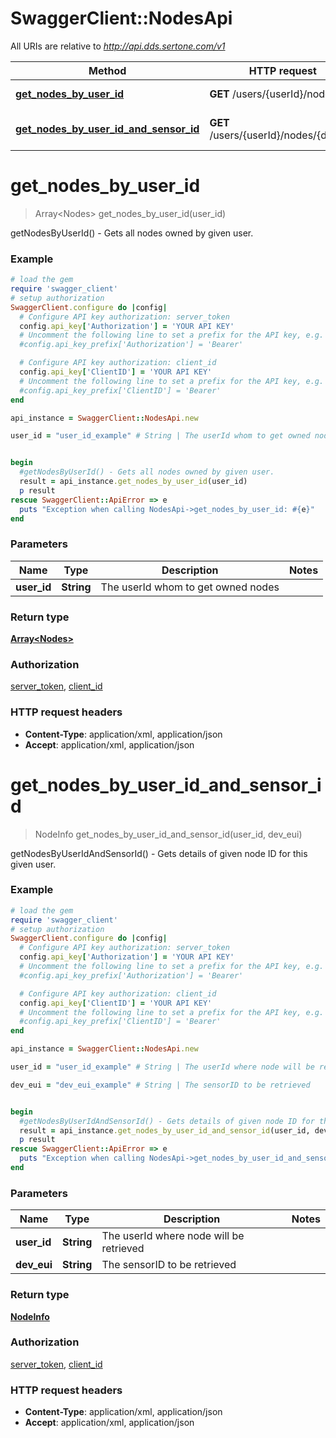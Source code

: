 # SwaggerClient::NodesApi

All URIs are relative to *http://api.dds.sertone.com/v1*

Method | HTTP request | Description
------------- | ------------- | -------------
[**get_nodes_by_user_id**](NodesApi.md#get_nodes_by_user_id) | **GET** /users/{userId}/nodes | getNodesByUserId() - Gets all nodes owned by given user.
[**get_nodes_by_user_id_and_sensor_id**](NodesApi.md#get_nodes_by_user_id_and_sensor_id) | **GET** /users/{userId}/nodes/{devEui} | getNodesByUserIdAndSensorId() - Gets details of given node ID for this given user.


# **get_nodes_by_user_id**
> Array&lt;Nodes&gt; get_nodes_by_user_id(user_id)

getNodesByUserId() - Gets all nodes owned by given user.



### Example
```ruby
# load the gem
require 'swagger_client'
# setup authorization
SwaggerClient.configure do |config|
  # Configure API key authorization: server_token
  config.api_key['Authorization'] = 'YOUR API KEY'
  # Uncomment the following line to set a prefix for the API key, e.g. 'Bearer' (defaults to nil)
  #config.api_key_prefix['Authorization'] = 'Bearer'

  # Configure API key authorization: client_id
  config.api_key['ClientID'] = 'YOUR API KEY'
  # Uncomment the following line to set a prefix for the API key, e.g. 'Bearer' (defaults to nil)
  #config.api_key_prefix['ClientID'] = 'Bearer'
end

api_instance = SwaggerClient::NodesApi.new

user_id = "user_id_example" # String | The userId whom to get owned nodes


begin
  #getNodesByUserId() - Gets all nodes owned by given user.
  result = api_instance.get_nodes_by_user_id(user_id)
  p result
rescue SwaggerClient::ApiError => e
  puts "Exception when calling NodesApi->get_nodes_by_user_id: #{e}"
end
```

### Parameters

Name | Type | Description  | Notes
------------- | ------------- | ------------- | -------------
 **user_id** | **String**| The userId whom to get owned nodes | 

### Return type

[**Array&lt;Nodes&gt;**](Nodes.md)

### Authorization

[server_token](../README.md#server_token), [client_id](../README.md#client_id)

### HTTP request headers

 - **Content-Type**: application/xml, application/json
 - **Accept**: application/xml, application/json



# **get_nodes_by_user_id_and_sensor_id**
> NodeInfo get_nodes_by_user_id_and_sensor_id(user_id, dev_eui)

getNodesByUserIdAndSensorId() - Gets details of given node ID for this given user.



### Example
```ruby
# load the gem
require 'swagger_client'
# setup authorization
SwaggerClient.configure do |config|
  # Configure API key authorization: server_token
  config.api_key['Authorization'] = 'YOUR API KEY'
  # Uncomment the following line to set a prefix for the API key, e.g. 'Bearer' (defaults to nil)
  #config.api_key_prefix['Authorization'] = 'Bearer'

  # Configure API key authorization: client_id
  config.api_key['ClientID'] = 'YOUR API KEY'
  # Uncomment the following line to set a prefix for the API key, e.g. 'Bearer' (defaults to nil)
  #config.api_key_prefix['ClientID'] = 'Bearer'
end

api_instance = SwaggerClient::NodesApi.new

user_id = "user_id_example" # String | The userId where node will be retrieved

dev_eui = "dev_eui_example" # String | The sensorID to be retrieved


begin
  #getNodesByUserIdAndSensorId() - Gets details of given node ID for this given user.
  result = api_instance.get_nodes_by_user_id_and_sensor_id(user_id, dev_eui)
  p result
rescue SwaggerClient::ApiError => e
  puts "Exception when calling NodesApi->get_nodes_by_user_id_and_sensor_id: #{e}"
end
```

### Parameters

Name | Type | Description  | Notes
------------- | ------------- | ------------- | -------------
 **user_id** | **String**| The userId where node will be retrieved | 
 **dev_eui** | **String**| The sensorID to be retrieved | 

### Return type

[**NodeInfo**](NodeInfo.md)

### Authorization

[server_token](../README.md#server_token), [client_id](../README.md#client_id)

### HTTP request headers

 - **Content-Type**: application/xml, application/json
 - **Accept**: application/xml, application/json



